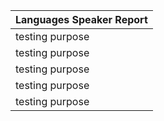 | Languages Speaker Report |
| --- |
| testing purpose |
| testing purpose |
| testing purpose |
| testing purpose |
| testing purpose |
